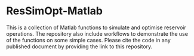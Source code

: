 # ResSimOpt-Matlab

This is a collection of Matlab functions to simulate and optimise reservoir operations. The repository also include workflows to demonstrate the use of the functions on some simple cases. Please cite the code in any published document by providing the link to this repository.
